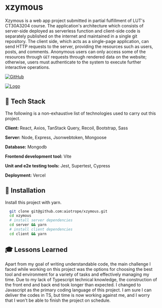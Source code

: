 # xzymous

Xzymous is a web app project submitted in partial fulfillment of LUT's CT30A3204 course. The application's architecture which consists of server-side deployed as serverless function and client-side code is separately published on the internet and maintained in a single git repository. The client side, which acts as a single-page application, can send HTTP requests to the server, providing the resources such as users, posts, and comments. Anonymous users can only access some of the resources through `GET` requests through rendered data on the website; otherwise, users must authenticate to the system to execute further interactive operations. 


[![GitHub](https://img.shields.io/github/license/aiotrope/xzymous)](https://opensource.org/license/0bsd/)


[![Logo](https://drive.google.com/uc?export=view&id=1HpzHwBj5EriL1ZVpkMrqAMrFXyEEuOhR)](https://www.arnelimperial.com)


## 🤖 Tech Stack
The following is a non-exhaustive list of technologies used to carry out this project.

**Client:** React, Axios, TanStack Query, Recoil, Bootstrap, Sass

**Server:** Node, Express, Jsonwebtoken, Mongoose

**Database:** Mongodb

**Frontend development tool:** Vite

**Unit and e2e testing tools:** Jest, Supertest, Cypress

**Deployment:** Vercel


## 🚀 Installation

Install this project with yarn.

```bash
  git clone git@github.com:aiotrope/xzymous.git
  cd xzymous
  # install server dependencies 
  cd server && yarn
  # install client dependencies 
  cd client && yarn
```

## 🎓 Lessons Learned

Apart from my goal of writing understandable code, the main challenge I faced while working on this project was the options for choosing the best tool and environment for a variety of tasks and effectively managing my time. Due to my lack of Typescript technical knowledge, the construction of the front end and back end took longer than expected. I changed to Javascript as the primary coding language of this project. I am sure I can deliver the codes in TS, but time is now working against me, and I worry that I won't be able to finish the project on schedule. 

    